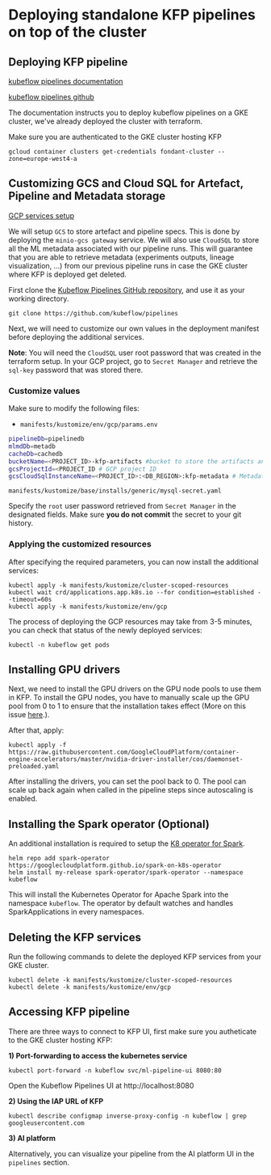 # Deploying standalone KFP pipelines on top of the cluster

## Deploying KFP pipeline

[kubeflow pipelines documentation](https://www.kubeflow.org/docs/components/pipelines/installation/standalone-deployment/#disable-the-public-endpoint)

[kubeflow pipelines github](https://github.com/kubeflow/pipelines/tree/0.5.1)


The documentation instructs you to deploy kubeflow pipelines on a GKE cluster, we've already deployed the cluster with terraform.

Make sure you are authenticated to the GKE cluster hosting KFP 
```commandline
gcloud container clusters get-credentials fondant-cluster --zone=europe-west4-a
```

## Customizing GCS and Cloud SQL for Artefact, Pipeline and Metadata storage

[GCP services setup](https://github.com/kubeflow/pipelines/tree/master/manifests/kustomize/sample)

We will setup `GCS` to store artefact and pipeline specs. This is done by deploying the `minio-gcs gateway` service.
We will also use `CloudSQL` to store all the ML metadata associated with our pipeline runs. This will guarantee that you are
able to retrieve metadata (experiments outputs, lineage visualization, ...) from our previous pipeline runs in case the GKE cluster where KFP is deployed get deleted.


First clone the [Kubeflow Pipelines GitHub repository](https://github.com/kubeflow/pipelines), and use it as your working directory.

```commandline
git clone https://github.com/kubeflow/pipelines
```

Next, we will need to customize our own values in the deployment manifest before deploying the additional services.  

**Note**: You will need the `CloudSQL` user root password that was created in the terraform setup. In your GCP project, go to
`Secret Manager` and retrieve the `sql-key` password that was stored there. 

### Customize values

Make sure to modify the following files:  

* `manifests/kustomize/env/gcp/params.env`  

```bash
pipelineDb=pipelinedb
mlmdDb=metadb
cacheDb=cachedb
bucketName=<PROJECT_ID>-kfp-artifacts #bucket to store the artifacts and pipeline specs (created in TF)
gcsProjectId=<PROJECT_ID # GCP project ID
gcsCloudSqlInstanceName=<PROJECT_ID>:<DB_REGION>:kfp-metadata # Metadata db (created in TF)
```

 `manifests/kustomize/base/installs/generic/mysql-secret.yaml`


  
Specify the `root` user password retrieved from `Secret Manager` in the designated fields. Make sure **you do not commit** the secret to your git history.

### Applying the customized resources

After specifying the required parameters, you can now install the additional services:

```commandline
kubectl apply -k manifests/kustomize/cluster-scoped-resources
kubectl wait crd/applications.app.k8s.io --for condition=established --timeout=60s
kubectl apply -k manifests/kustomize/env/gcp
```

The process of deploying the GCP resources may take from 3-5 minutes, you can check that status of the 
newly deployed services: 
```commandline
kubectl -n kubeflow get pods
```

## Installing GPU drivers 

Next, we need to install the GPU drivers on the GPU node pools to use them in KFP.
To install the GPU nodes, you have to manually scale up the GPU
pool from 0 to 1 to ensure that the installation takes effect (More on this issue [here](https://github.com/kubeflow/pipelines/issues/2561).).    

After that, apply:

```kubectl apply -f https://raw.githubusercontent.com/GoogleCloudPlatform/container-engine-accelerators/master/nvidia-driver-installer/cos/daemonset-preloaded.yaml```

After installing the drivers, you can set the pool back to 0. The pool can scale
up back again when called in the pipeline steps since autoscaling is enabled.

## Installing the Spark operator (Optional)
An additional installation is required to setup the [K8 operator for Spark](https://github.com/GoogleCloudPlatform/spark-on-k8s-operator#installation).

```commandline
helm repo add spark-operator https://googlecloudplatform.github.io/spark-on-k8s-operator
helm install my-release spark-operator/spark-operator --namespace kubeflow 
```
This will install the Kubernetes Operator for Apache Spark into the namespace `kubeflow`.
The operator by default watches and handles SparkApplications in every namespaces. 

## Deleting the KFP services
Run the following commands to delete the deployed KFP services from your GKE cluster. 


```commandline
kubectl delete -k manifests/kustomize/cluster-scoped-resources
kubectl delete -k manifests/kustomize/env/gcp
```

## Accessing KFP pipeline
There are three ways to connect to KFP UI, first make sure you autheticate to the GKE cluster hosting KFP:    

**1) Port-forwarding to access the kubernetes service**
```commandline
kubectl port-forward -n kubeflow svc/ml-pipeline-ui 8080:80
```

Open the Kubeflow Pipelines UI at http://localhost:8080  

**2) Using the IAP URL of KFP**
```commandline
kubectl describe configmap inverse-proxy-config -n kubeflow | grep googleusercontent.com
```

**3) AI platform**

Alternatively, you can visualize your pipeline from the AI platform UI in the `pipelines` section.

